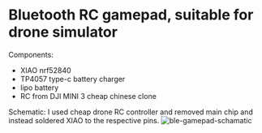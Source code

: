 # Bluetooth RC gamepad, suitable for drone simulator
Components:
- XIAO nrf52840
- TP4057 type-c battery charger
- lipo battery
- RC from DJI MINI 3 cheap chinese clone

Schematic:
I used cheap drone RC controller and removed main chip and instead soldered XIAO to the respective pins.
![ble-gamepad-schamatic](https://github.com/usatenko/ble-gamepad/assets/1710344/f7f57b2b-69ce-4006-b17a-f4c62ffbf913)
